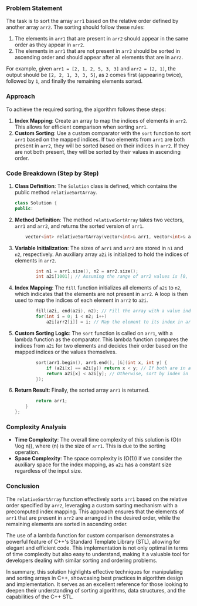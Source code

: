 
### Problem Statement
The task is to sort the array `arr1` based on the relative order defined by another array `arr2`. The sorting should follow these rules:
1. The elements in `arr1` that are present in `arr2` should appear in the same order as they appear in `arr2`.
2. The elements in `arr1` that are not present in `arr2` should be sorted in ascending order and should appear after all elements that are in `arr2`.

For example, given `arr1 = [2, 1, 2, 5, 3, 3]` and `arr2 = [2, 1]`, the output should be `[2, 2, 1, 3, 3, 5]`, as `2` comes first (appearing twice), followed by `1`, and finally the remaining elements sorted.

### Approach
To achieve the required sorting, the algorithm follows these steps:
1. **Index Mapping**: Create an array to map the indices of elements in `arr2`. This allows for efficient comparison when sorting `arr1`.
2. **Custom Sorting**: Use a custom comparator with the `sort` function to sort `arr1` based on the mapped indices. If two elements from `arr1` are both present in `arr2`, they will be sorted based on their indices in `arr2`. If they are not both present, they will be sorted by their values in ascending order.

### Code Breakdown (Step by Step)

1. **Class Definition**: The `Solution` class is defined, which contains the public method `relativeSortArray`.

   ```cpp
   class Solution {
   public:
   ```

2. **Method Definition**: The method `relativeSortArray` takes two vectors, `arr1` and `arr2`, and returns the sorted version of `arr1`.

   ```cpp
       vector<int> relativeSortArray(vector<int>& arr1, vector<int>& arr2) {
   ```

3. **Variable Initialization**: The sizes of `arr1` and `arr2` are stored in `n1` and `n2`, respectively. An auxiliary array `a2i` is initialized to hold the indices of elements in `arr2`.

   ```cpp
           int n1 = arr1.size(), n2 = arr2.size();
           int a2i[1001]; // Assuming the range of arr2 values is [0, 1000]
   ```

4. **Index Mapping**: The `fill` function initializes all elements of `a2i` to `n2`, which indicates that the elements are not present in `arr2`. A loop is then used to map the indices of each element in `arr2` to `a2i`.

   ```cpp
           fill(a2i, end(a2i), n2); // Fill the array with a value indicating "not present"
           for(int i = 0; i < n2; i++)
               a2i[arr2[i]] = i; // Map the element to its index in arr2
   ```

5. **Custom Sorting Logic**: The `sort` function is called on `arr1`, with a lambda function as the comparator. This lambda function compares the indices from `a2i` for two elements and decides their order based on the mapped indices or the values themselves.

   ```cpp
           sort(arr1.begin(), arr1.end(), [&](int x, int y) {
               if (a2i[x] == a2i[y]) return x < y; // If both are in arr2, sort by value
               return a2i[x] < a2i[y]; // Otherwise, sort by index in arr2
           });
   ```

6. **Return Result**: Finally, the sorted array `arr1` is returned.

   ```cpp
           return arr1;
       }
   };
   ```

### Complexity Analysis
- **Time Complexity**: The overall time complexity of this solution is \(O(n \log n)\), where \(n\) is the size of `arr1`. This is due to the sorting operation.
- **Space Complexity**: The space complexity is \(O(1)\) if we consider the auxiliary space for the index mapping, as `a2i` has a constant size regardless of the input size.

### Conclusion
The `relativeSortArray` function effectively sorts `arr1` based on the relative order specified by `arr2`, leveraging a custom sorting mechanism with a precomputed index mapping. This approach ensures that the elements of `arr1` that are present in `arr2` are arranged in the desired order, while the remaining elements are sorted in ascending order.

The use of a lambda function for custom comparison demonstrates a powerful feature of C++'s Standard Template Library (STL), allowing for elegant and efficient code. This implementation is not only optimal in terms of time complexity but also easy to understand, making it a valuable tool for developers dealing with similar sorting and ordering problems.

In summary, this solution highlights effective techniques for manipulating and sorting arrays in C++, showcasing best practices in algorithm design and implementation. It serves as an excellent reference for those looking to deepen their understanding of sorting algorithms, data structures, and the capabilities of the C++ STL.
